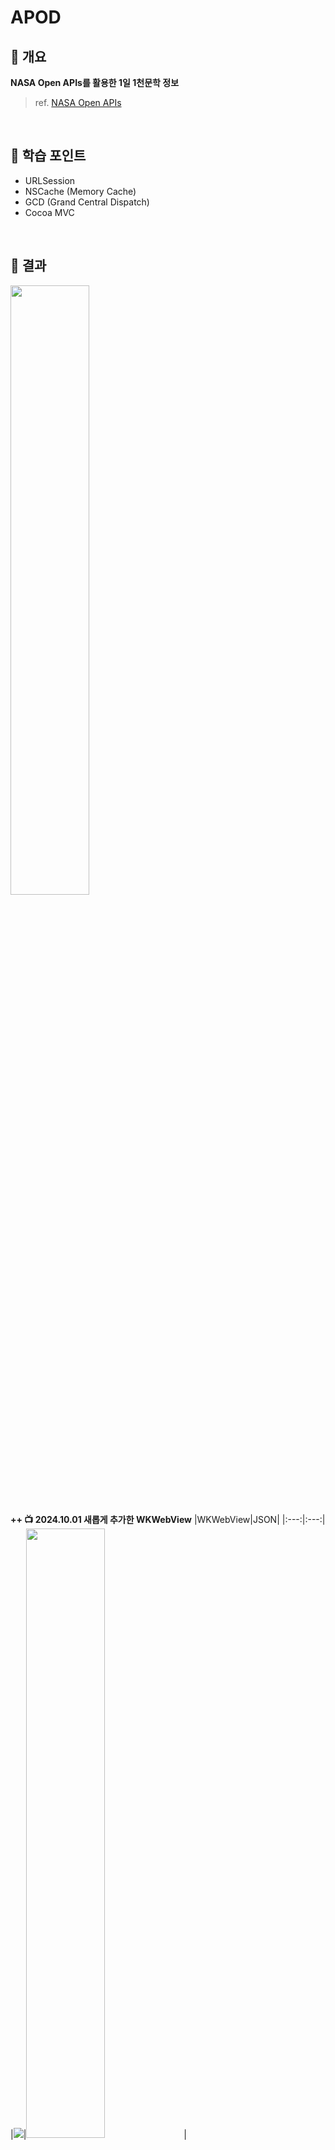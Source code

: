 # APOD

## 🎯 개요
**NASA Open APIs를 활용한 1일 1천문학 정보**
> ref. [NASA Open APIs](https://api.nasa.gov)

<br>

## 📖 학습 포인트
- URLSession
- NSCache (Memory Cache)
- GCD (Grand Central Dispatch)
- Cocoa MVC

<br>

## 📱 결과
<img src="https://github.com/user-attachments/assets/0fde64c2-96d4-4af8-8355-717b36d1efde" width="50%" height="50%">

<br>

**++ 📺 2024.10.01 새롭게 추가한 WKWebView**
|WKWebView|JSON|
|:---:|:---:|
|<img src="https://github.com/user-attachments/assets/db4d1036-84e3-44f0-9e7b-6f329207bf0e">|<img src="https://github.com/user-attachments/assets/fd230da1-3aa2-4e27-a06b-9c4078899693" width="50%" height="50%">|

> APOD의 media_type이 video인 경우, url의 값으로 YouTube 동영상 링크를 제공하기에, WebKit framework의 WKWebView를 구성하고 미디어 타입에 따른 enum을 구현하여 video인 경우와 image인 경우 view를 다르게 구현함

```swift
//  생략..
case .video(let videoURL):
    DispatchQueue.main.async {
        /// 비디오면 이미지 뷰를 숨기고 웹 뷰 활성화
        self.apodWebView.isHidden = false
        self.apodImageView.isHidden = true
                        
        guard let absoluteURL: URL = URL(string: videoURL.absoluteString) else { return }
        let request: URLRequest = URLRequest(url: absoluteURL)
                        
        self.apodWebView.load(request)
                        
        self.activityIndicator.stopAnimating()
        self.timer?.invalidate()
        self.timer = nil
                        
        self.titleLabel.text = apod.title
        self.dateLabel.text = apod.date
        self.explanationLabel.text = apod.explanation
    }
//  생략..
```

<br>

###  NSCache simulation
|No Cache|Using Cache|
|:---:|:---:|
|<img src="https://github.com/user-attachments/assets/0980e419-d6e0-4009-a49f-0a0dd1ad6021">|<img src="https://github.com/user-attachments/assets/5d1d3cde-398a-4fa9-aba1-a0778e22449e">|

> 0.1초마다 1씩 증가하는 타이머를 통해 최초 이미지를 불러올 때, 2.8초의 시간이 소요되나 NSCache를 사용하여 이미지를 캐싱하였을 때, 0.2초만에 이미지를 불러오는 것을 확인할 수 있다.

<br>

## 🧐 고민한 점
- **closures 기반의 UI components를 구성할 때, `let` 또는 `lazy var`를 사용하는 것에 대한 고민**
  - UILabel, UIButton, UIScrollView 등과 같은 View들은 초기화 작업이 무겁지 않은 뷰 (즉, 화면에 즉시 표시되거나, 인스턴스가 인스턴스화되자마자 필요한 경우)이기 때문에, `let`을 사용
    
  - 네트워킹을 통한 API 호출로 인해 View가 그려지는 UIImageView는 이미지가 준비되면 초기화할 수 있도록 (즉, 성능 최적화를 위해 이미지가 필요한 시점까지 초기화를 지연) `lazy var`를 사용
    > 일반적으로 _'네트워크 지연시간 (Latency)'_, _'비동기 처리'_, _'자원 소모'_, _'네트워크 오류 처리'_, _'UI 블로킹 방지'_ 등의 이유로 네트워킹 작업은 무거운 작업으로 간주됨.
    <br>
    
- **escaping closures에서 self를 강한 참조하지 않도록 [weak self]를 사용**
  - escaping closures에서 `self` 키워드를 사용하면 closures의 context 수명 동안에는 `self (ViewController)`에 대해 closure와 `Strong Reference Cycles (강한 참조 사이클)`이 발생하여, 서로간의 Reference Count를 1 증가.
    
  - closure 실행이 끝나면, closure가 들고 있던 `self`에 대한 강한 참조가 해제되면서, `self`의 RC 가 1 감소.
    
  - API에 대한 응답이 정상적으로 돌아오지 않는다면, closure와 `self` 사이의 강한 순환 참조가 해결되지 않아 Memory Leaks가 발생.
    > 강한 순환 참조를 방지하기 위해, closure에서 [weak self]를 선언해 `self`의 RC 가 올라가지 않도록 구현
    
  ```swift
  @objc private func loadButtonPressed() -> Void {
      //  생략...
      DispatchQueue.global(qos: .userInteractive).async {
          APICaller.shared.fetchApod { [weak self] result in
              /// `[weak self]`로 fetchApod()의 escaping closure (completion)가 ViewController를 약하게 참조 (Memory Leaks 방지)
  
              guard let `self`: ViewController = self else { return }
              /// weak self 사용으로 인해 self (ViewController) 가 옵셔널이 되므로, 옵셔널 바인딩을 통해 클로저 시작 시, self 에 대한 임시 강한 참조 생성
              /// 즉, closure 내부에서 self (ViewController)가 유효한지 확인하는 과정
            
              switch result {
              case .success(let apod):
                  print("========== Successfully fetched data ========== \n\(apod) \n")
                  self.apod = apod
                  break;
              case .failure(let error):
                  print(error.localizedDescription)
                  break;
              }
            //  생략...
          }
      }
  }
  ```

<br>

## 💣 문제점
- **Cocoa MVC의 문제점**
  ![RealCocoaMVC](https://github.com/user-attachments/assets/580d7c69-59bd-45ec-9374-5e4298d4b725)
  
  - Controller가 View의 Life Cycle과 밀접하게 연관되어 있음.
    > e.g. viewDidLoad()
    
  - Model에게 맞지 않는 모든 비즈니스 로직이 ViewController에게 집중되어 있어, ViewController가 **Massive한 특성을 갖게됨.**
    > e.g. target-action의 event 처리, AutoLayout 등
    
  - View와 Controller는 의존관계로 강하게 결합됨.

<br>

- **Caching 처리의 문제점** : _Caching의 문제를 Disk Caching을 통해 해결!_
  |Using Cache|
  |:---:|
  |<img src="https://github.com/user-attachments/assets/1a9d8b5f-7031-44d5-9b0a-b50d8bf55416">|

  이미지 캐싱을 위해 사용한 NSCache는 **Memory Cache**로서, 앱이 사용중인 메모리의 일부분을 캐시 메모리로 사용하면서 앱이 백그라운드로 전환될 때, 시스템은 앱이 사용하는 메모리를 줄이기 위해 최적화를 수행한다.
  > NSCache에 저장된 이미지와 같은 객체도 포함!
 
<br>

## 💡 개선한 점
- **Cocoa MVC의 문제점을 MVP -> MVVM의 순서로 리팩토링 ✅**
  - MVP: [develop_mvp](https://github.com/Benedicto-H/APOD/tree/develop_mvp)
    
  - MVVM: [develop_mvvm](https://github.com/Benedicto-H/APOD/tree/develop_mvvm)
  > 상태관리를 위한 ReactorKit 도입 [develop_reactorkit](https://github.com/Benedicto-H/APOD/tree/develop_reactorkit)

  <br>
  
- **Testable한 URLSession 설계를 목표로, 기본 라이브러리 사용으로 Network Layer 추상화 모듈 구현 ✅**
  |네트워크 레이어 추상화 다이어그램|
  |:---:|
  |<img src="https://github.com/user-attachments/assets/7ae53ee8-2825-440e-9322-8d1de598c37b">|

  - 네트워크의 핵심 모듈
    - Endpoint: path, queryParameters, bodyParameters 등의 데이터 객체
    - Provider: URLSession, dataTask()를 이용하여 network 호출이 이루어지는 곳

  - Endpoint는 Requestable, Responsable 프로토콜을 준수하는 상태
    > Requestable에는 baseURL, path, method, parameters, 등과 같은 정보가 존재
    
  - Responsable은 Request하는 곳인, Provider에서 Response 타입을 알아야 Generics를 적용할 수 있는데, Endpoint 객체 하나만 넘기면 따로 request할 때, Response 타입을 넘기지 않아도 되게끔 설계

  ```swift
  protocol Responsable {
      associatedtype Response
  }

  //    Endpoint 객체를 만들때 Response타입을 명시
  class Endpoint<R>: RequesteResponsable {
      typealias Response = R
      ...
  }

  //    Provider에서 Endpoint객체를 받으면 따로 Response 타입을 넘기지 않아도 되도록 설계
  protocol Provider {
      
      //    R은 Decodable 해야하고, Endpoint의 Response 타입과 일치해야하며 E는 Endpoint 조건을 만족해야한다.
      func request<R, E>(with endpoint: E, completion: @escaping (Result<R, Error>) -> Void) -> Void where R: Decodable, R == E.Response, E: RequestResponsable

      func request<R, E>(with endpoint: E) async throws -> R where R: Decodable, R == E.Response, E: RequestResponsable
      ...
  }
  ```
  
  - 사용하는 쪽
    ```swift
    struct APIEndpoints {
        static func getApod(with request: APIKeyProvider) -> Endpoint<ApodResponseDTO> {
            return Endpoint(baseURL: "https://api.nasa.gov/",
                        path: "planetary/apod",
                        method: .get,
                        queryParams: request,
                        sampleData: JSONLoader.getDataFromFileURL(fileName: "MockData")
            )
        }
        ...
    }
    ```
    
    > APIEndpoints를 정의하여 도메인에 종속된 baseURL, path등을 정의하고, 요청 / 응답에 주고받는 데이터를 DTO (Data Transfer Object, 데이터 전송 객체) 개념을 적용하여 Entity와 분리하여 관리

  - URLProtocol을 사용한 네트워크 요청을 가로채기 (실제 네트워크에 의존하지 않는 네트워크 Unit Tests를 위함)
    ```swift
    protocol URLSessionable {
        //    URLSession의 dataTask(with:completion:)를 그대로 정의
        func dataTask(with request: URLRequest, completionHandler: @escaping @Sendable (Data?, URLResponse?, (any Error)?) -> Void) -> URLSessionDataTask

        //    URLSession의 data(for:)를 정의
        func data(for request: URLRequest) async throws -> (Data, URLResponse)
    }

    extension URLSession: URLSessionable { }
    ```
    
    ```swift
    //    ProviderImpl
    final class APIProvider: Provider {
    
        static let shared: APIProvider = APIProvider()
        private let session: URLSessionable
    
        /// URLSession을 주입받음.
        /// 테스트 시 MockURLSession을 주입.
        init(session: URLSessionable = URLSession.shared) {
            self.session = session
        }
        ...
    }
    ```
    
    <br>
    
- **GCD to Swift Concurrency ✅**
  |completionHandler|async / await|
  |:---:|:---:|
  |<img src="https://github.com/user-attachments/assets/eb720804-c794-4a00-8371-335123c26891">|<img src="https://github.com/user-attachments/assets/6c42cf95-ccb0-4bc9-afd9-ecdf101e3fc1">|

  기존의 @escaping 키워드를 사용한 함수 타입의 Closure를 통한 비동기 처리의 단점은 코드가 장황하고(verbose), 복잡하고(complex), 부정확(incorrect) 해졌고, 오류처리가 어려웠음.
  > 클로저가 중첩될수록 (Deeply-nested closures) call-back 지옥에 빠지기도 쉬웠다. (이를 파멸의 피라미드 (Pyramid of Doom) 라고 한다.)
  
  이를, Swift 5.5부터 새롭게 도입된 Swift Concurrency의 async / await 키워드를 사용함으로써, 명시적인 스레드 관리 없이 비동기 처리를 구현하고, 코드의 가독성을 향상 (straight-line code로 처리할 수 있게됨)

  - async / await를 사용하는 쪽
    ```swift
    //    ViewController.swift
    Task(priority: .utility) {
        let endpoint = APIEndpoints.getApod(with: ApodRequestDTO())
            
        let apod = try await APIProvider.shared.request(with: endpoint).toDomain()
        print("========== Successfully fetched data ========== \n\(apod) \n")
        self.apod = apod
        
        guard let apod = self.apod, let mediaType = MediaType(from: self.apod?.url ?? "") else { return }
        updateUI(with: apod, mediaType: mediaType)
    }

    //    ImageCacheManager.swift
    func getImage(with url: String) async throws -> UIImage {
        
        guard let url = URL(string: url) else { throw ImageCacheManagerError.invalidURL }
        
        let cacheKey = url.lastPathComponent
        
        do {
            print("1. 메모리 캐시 검사")
            return try await checkMemoryCache(with: cacheKey)
        } catch {
            print("1. (실패)")
            do {
                print("2. 디스크 캐시 검사")
                return try await checkDiskCache(with: cacheKey)
            } catch {
                print("2. (실패)")
                print("3. 메모리/디스크 캐시에 각각 데이터 추가 후 반환")
                return try await Task(priority: .utility) {
                    return try await saveImage(with: url, key: cacheKey)
                }.value
            }
        }
    }
    ```

    > 메서드 시그니처 뒤에 async 키워드로 비동기 함수임을 나타내고, 호출할 때에는 await 키워드로 호출한다. <br>
    async 메서드는 동시 컨텍스트 (Concurrent Context) 내부 즉, 다른 async 함수 내부 또는 Task 내부에서 사용 가능하다.

    <br>
    
- **디스크 캐싱 추가 ✅**
  |Using Memory Cache / Disk Cache|ImageCache Directory|
  |:---:|:---:|
  |<img src="https://github.com/user-attachments/assets/afd98a05-134e-4114-aab3-e88c88d39b09">|<img src="https://github.com/user-attachments/assets/41a23dbe-c8c3-4a47-99cf-a2058061f5d2">|
  <img src="https://github.com/user-attachments/assets/0808264e-1818-4eaf-ab96-bcc1ca0d0d53">

  > NASA Open APIs의 APOD 데이터는 UTC-4 (Eastern Time) 00:00를 기준으로 업데이트 되기에, 캐시를 무효화하여 최신화 된 데이터 이외에는 모두 삭제되게 구현함으로써, 앱이 백그라운드 상태에서 foreground 상태로 변경될 때 디스크 캐시를 사용
  >
  > ref: [nasa/apod-api issue #26: Missing info: at what time "today's" image is created? ](https://github.com/nasa/apod-api/issues/26)
  <br>
  
  위와 같이 최신 데이터를 얻고자 캐시를 무효화 시키는 작업에는 몇가지 문제점이 발생하게 됨.
  
  - 메모리 캐시의 비효율적 처리
    ```swift
    imageCache.removeAllObjects()
    ```
    문제점: loadImage()가 호출될 때 마다, clearCache()로 인해 매번 메모리 캐시를 비우고, 최신화가 되지 않은 데이터를 디스크 캐시에서 삭제하기 때문에 재사용성이 감소와 CPU 및 메모리 사용량이 증가함.
    
  - 디스크 캐시 정리의 비효율성
    ```swift
    if (fileURL.lastPathComponent != key) {
        try? FileManager.default.removeItem(at: fileURL)
    }
    ```
    문제점: 디스크 캐시 내의 모든 파일을 삭제하는 불필요한 I/O 작업으로 성능을 저하시킴.
    
    <br>
    
    **++ 🪛 2024.10.02 캐싱 개선**
    |디스크 캐시 만료정책|메모리 캐시 만료정책|
    |:---:|:---:|
    |<img src="https://github.com/user-attachments/assets/fda4a867-f91f-4daa-a050-f2a972662abe">|<img src="https://github.com/user-attachments/assets/4053a05f-c44a-4d62-8064-49f3d40f4b7d">|
 
    - APOD 데이터가 업데이트 되는 서버 시간과 상관없이 디스크 캐시에 시간을 기준으로한 캐시 만료정책을 통해, 디스크 캐시에 저장된 이미지 파일의 속성 중 수정날짜를 추출하여 과거의 수정된 시간이 현재시간을 기준으로 24시간이 지났다면 디스크 캐시에서 삭제되도록 구현
      
    - NSCache의 totalCostLimit를 적용하여 10MB만을 메모리 캐시로 사용하도록 구현
      > NSCache의 countLimit와 totalCostLimit를 설정하지 않으면 기본값 0임과 동시에 limit가 없기 때문에, 메모리에 모든것을 계속 저장하게 된다.
      >
      > -> NSCache가 자동으로 메모리를 관리하는 기법에는 자체 클래스에 적용된 LFU와 LRU 기법을 통해 이루어진다.
      >   - LRU (Least Recently Used): 가장 최근에 사용되지 않은 데이터를 우선적으로 제거하는 알고리즘
      >   - LFU (Least Frequently Used): 가장 적게 사용된 데이터를 우선적으로 제거하는 알고리즘
